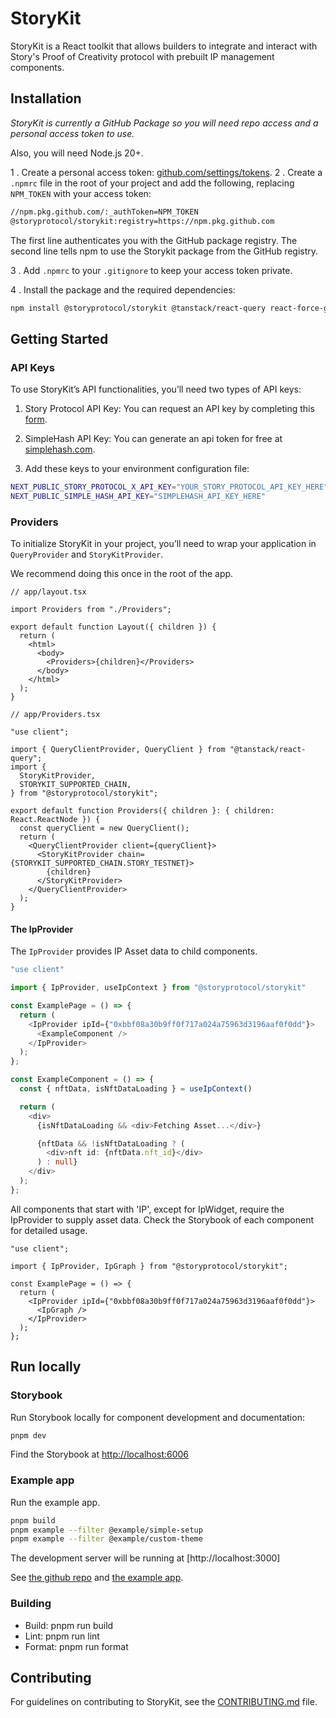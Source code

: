 # StoryKit
StoryKit is a React toolkit that allows builders to integrate and interact with Story's Proof of Creativity protocol with prebuilt IP management components.

## Installation

_StoryKit is currently a GitHub Package so you will need repo access and a personal access token to use._

Also, you will need Node.js 20+.

1 . Create a personal access token: [github.com/settings/tokens](https://github.com/settings/tokens).
2 . Create a `.npmrc` file in the root of your project and add the following, replacing `NPM_TOKEN` with your access token:

```bash
//npm.pkg.github.com/:_authToken=NPM_TOKEN
@storyprotocol/storykit:registry=https://npm.pkg.github.com
```

The first line authenticates you with the GitHub package registry.
The second line tells npm to use the Storykit package from the GitHub registry.

3 . Add `.npmrc` to your `.gitignore` to keep your access token private.

4 . Install the package and the required dependencies:

```bash
npm install @storyprotocol/storykit @tanstack/react-query react-force-graph-2d
```

## Getting Started

### API Keys

To use StoryKit’s API functionalities, you’ll need two types of API keys:

1. Story Protocol API Key: You can request an API key by completing this [form](https://forms.gle/K6enzJw3cTK5sHYU7).

2. SimpleHash API Key: You can generate an api token for free at [simplehash.com](https://simplehash.com/).

3. Add these keys to your environment configuration file:

```bash
NEXT_PUBLIC_STORY_PROTOCOL_X_API_KEY="YOUR_STORY_PROTOCOL_API_KEY_HERE"
NEXT_PUBLIC_SIMPLE_HASH_API_KEY="SIMPLEHASH_API_KEY_HERE"
```

### Providers

To initialize StoryKit in your project, you’ll need to wrap your application in `QueryProvider` and `StoryKitProvider`.

We recommend doing this once in the root of the app.

```tsx
// app/layout.tsx

import Providers from "./Providers";

export default function Layout({ children }) {
  return (
    <html>
      <body>
        <Providers>{children}</Providers>
      </body>
    </html>
  );
}
```

```tsx
// app/Providers.tsx

"use client";

import { QueryClientProvider, QueryClient } from "@tanstack/react-query";
import {
  StoryKitProvider,
  STORYKIT_SUPPORTED_CHAIN,
} from "@storyprotocol/storykit";

export default function Providers({ children }: { children: React.ReactNode }) {
  const queryClient = new QueryClient();
  return (
    <QueryClientProvider client={queryClient}>
      <StoryKitProvider chain={STORYKIT_SUPPORTED_CHAIN.STORY_TESTNET}>
        {children}
      </StoryKitProvider>
    </QueryClientProvider>
  );
}
```

#### The IpProvider

The `IpProvider` provides IP Asset data to child components.

```typescript
"use client"

import { IpProvider, useIpContext } from "@storyprotocol/storykit"

const ExamplePage = () => {
  return (
    <IpProvider ipId={"0xbbf08a30b9ff0f717a024a75963d3196aaf0f0dd"}>
      <ExampleComponent />
    </IpProvider>
  );
};

const ExampleComponent = () => {
  const { nftData, isNftDataLoading } = useIpContext()

  return (
    <div>
      {isNftDataLoading && <div>Fetching Asset...</div>}

      {nftData && !isNftDataLoading ? (
        <div>nft id: {nftData.nft_id}</div>
      ) : null}
    </div>
  );
};
```

All components that start with 'IP', except for IpWidget, require the IpProvider to supply asset data. Check the Storybook of each component for detailed usage.

```tsx
"use client";

import { IpProvider, IpGraph } from "@storyprotocol/storykit";

const ExamplePage = () => {
  return (
    <IpProvider ipId={"0xbbf08a30b9ff0f717a024a75963d3196aaf0f0dd"}>
      <IpGraph />
    </IpProvider>
  );
};
```

## Run locally

### Storybook

Run Storybook locally for component development and documentation:

```bash
pnpm dev
```

Find the Storybook at [http://localhost:6006](http://localhost:6006)

### Example app

Run the example app.

```bash
pnpm build
pnpm example --filter @example/simple-setup
pnpm example --filter @example/custom-theme
```

The development server will be running at [http://localhost:3000]

See [the github repo](https://github.com/storyprotocol/storykit) and [the example app](https://github.com/storyprotocol/storykit/tree/main/examples/next-app).

### Building

- Build: pnpm run build
- Lint: pnpm run lint
- Format: pnpm run format

## Contributing

For guidelines on contributing to StoryKit, see the [CONTRIBUTING.md](./CONTRIBUTING.md) file.

